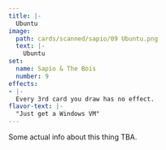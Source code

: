 ```yaml
---
title: |-
  Ubuntu
image: 
  path: cards/scanned/sapio/09 Ubuntu.png
  text: |-
    Ubuntu
set:
  name: Sapio & The Bois
  number: 9
effects: 
- |-
  Every 3rd card you draw has no effect.
flavor-text: |-
  "Just get a Windows VM"
---
```

Some actual info about this thing TBA.
